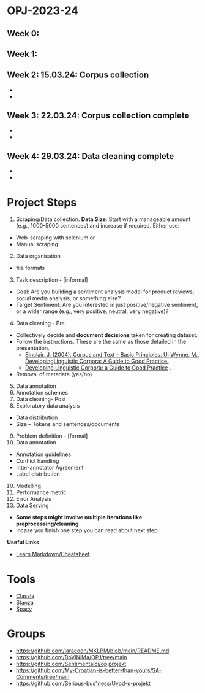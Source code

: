 # OPJ-2023-24
## Week 0: 
## Week 1: 
## Week 2: 15.03.24: Corpus collection 
-
-
## Week 3: 22.03.24: Corpus collection complete 
-
-
## Week 4: 29.03.24: Data cleaning complete
-
-

# Project Steps
1. Scraping/Data collection. **Data Size**: Start with a manageable amount (e.g., 1000-5000 sentences) and increase if required. Either use:
  - Web-scraping with selenium  or
  - Manual scraping
2. Data organisation 
  - file formats 
3. Task description - [informal]
  - Goal: Are you building a sentiment analysis model for product reviews, social media analysis, or something else?
  - Target Sentiment: Are you interested in just positive/negative sentiment, or a wider range (e.g., very positive, neutral, very negative)?
4. Data cleaning - Pre
  - Collectively decide and **document decisions** taken for creating dataset. 
  - Follow the instructions. These are the same as those detailed in the presentation.   
    - [Sinclair, J. (2004). Corpus and Text – Basic Principles. U: Wynne, M.,  DevelopingLinguistic Corpora: A Guide to Good Practice.](http://users.ox.ac.uk/~martinw/dlc/)
    - [Developing Linguistic Corpora: a Guide to Good Practice](http://icar.cnrs.fr/ecole_thematique/contaci/documents/Baude/wynne.pdf) . 
  - Removal of metadata (yes/no)
5. Data annotation 
6. Annotation schemes
7. Data cleaning- Post
8. Exploratory data analysis 
  - Data distribution 
  - Size – Tokens and sentences/documents 
9. Problem definition - [formal]
10. Data annotation 
  - Annotation guidelines 
  - Conflict handling 
  - Inter-annotator Agreement
  - Label distribution 
10. Modelling 
11. Performance metric 
12. Error Analysis 
13. Data Serving 

- **Some steps might involve multiple iterations like preprocessing/cleaning**
- Incase you finish one step you can read about next step.

**Useful Links**
- [Learn Markdown/Cheatsheet](https://github.com/adam-p/markdown-here/wiki/Markdown-Cheatsheet)

  
# Tools
- [Classla](https://pypi.org/project/classla/)
- [Stanza](https://stanfordnlp.github.io/stanza/neural_pipeline.html)
- [Spacy](https://spacy.io/models/hr)
  
# Groups
- https://github.com/laracoen/MKLPM/blob/main/README.md
- https://github.com/BoViNiMa/OPJ/tree/main 
- https://github.com/Sentimentalci/opjprojekt
- https://github.com/My-Croatian-is-better-than-yours/SA-Comments/tree/main
- https://github.com/Serious-bus1ness/Uvod-u-projekt  
